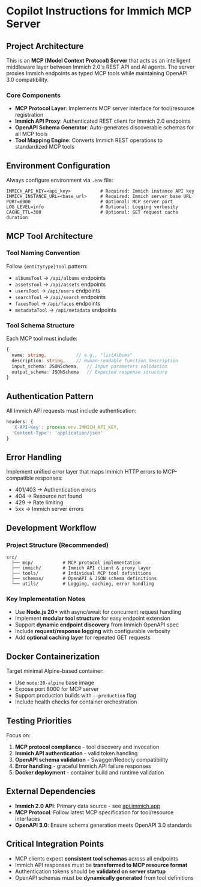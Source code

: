 # Copilot Instructions for Immich MCP Server

## Project Architecture

This is an **MCP (Model Context Protocol) Server** that acts as an intelligent middleware layer between Immich 2.0's REST API and AI agents. The server proxies Immich endpoints as typed MCP tools while maintaining OpenAPI 3.0 compatibility.

### Core Components
- **MCP Protocol Layer**: Implements MCP server interface for tool/resource registration
- **Immich API Proxy**: Authenticated REST client for Immich 2.0 endpoints
- **OpenAPI Schema Generator**: Auto-generates discoverable schemas for all MCP tools
- **Tool Mapping Engine**: Converts Immich REST operations to standardized MCP tools

## Environment Configuration

Always configure environment via `.env` file:
```env
IMMICH_API_KEY=<api_key>           # Required: Immich instance API key
IMMICH_INSTANCE_URL=<base_url>     # Required: Immich server base URL  
PORT=8000                          # Optional: MCP server port
LOG_LEVEL=info                     # Optional: Logging verbosity
CACHE_TTL=300                      # Optional: GET request cache duration
```

## MCP Tool Architecture

### Tool Naming Convention
Follow `{entityType}Tool` pattern:
- `albumsTool` → `/api/albums` endpoints
- `assetsTool` → `/api/assets` endpoints  
- `usersTool` → `/api/users` endpoints
- `searchTool` → `/api/search` endpoints
- `facesTool` → `/api/faces` endpoints
- `metadataTool` → `/api/metadata` endpoints

### Tool Schema Structure
Each MCP tool must include:
```typescript
{
  name: string,           // e.g., "listAlbums"
  description: string,    // Human-readable function description
  input_schema: JSONSchema,   // Input parameters validation
  output_schema: JSONSchema   // Expected response structure
}
```

## Authentication Pattern

All Immich API requests must include authentication:
```typescript
headers: {
  'X-API-Key': process.env.IMMICH_API_KEY,
  'Content-Type': 'application/json'
}
```

## Error Handling

Implement unified error layer that maps Immich HTTP errors to MCP-compatible responses:
- 401/403 → Authentication errors
- 404 → Resource not found
- 429 → Rate limiting
- 5xx → Immich server errors

## Development Workflow

### Project Structure (Recommended)
```
src/
  ├── mcp/           # MCP protocol implementation
  ├── immich/        # Immich API client & proxy layer
  ├── tools/         # Individual MCP tool definitions
  ├── schemas/       # OpenAPI & JSON schema definitions
  └── utils/         # Logging, caching, error handling
```

### Key Implementation Notes
- Use **Node.js 20+** with async/await for concurrent request handling
- Implement **modular tool structure** for easy endpoint extension
- Support **dynamic endpoint discovery** from Immich OpenAPI spec
- Include **request/response logging** with configurable verbosity
- Add **optional caching layer** for repeated GET requests

## Docker Containerization

Target minimal Alpine-based container:
- Use `node:20-alpine` base image
- Expose port 8000 for MCP server
- Support production builds with `--production` flag
- Include health checks for container orchestration

## Testing Priorities

Focus on:
1. **MCP protocol compliance** - tool discovery and invocation
2. **Immich API authentication** - valid token handling
3. **OpenAPI schema validation** - Swagger/Redocly compatibility  
4. **Error handling** - graceful Immich API failure responses
5. **Docker deployment** - container build and runtime validation

## External Dependencies

- **Immich 2.0 API**: Primary data source - see [api.immich.app](https://api.immich.app/endpoints)
- **MCP Protocol**: Follow latest MCP specification for tool/resource interfaces
- **OpenAPI 3.0**: Ensure schema generation meets OpenAPI 3.0 standards

## Critical Integration Points

- MCP clients expect **consistent tool schemas** across all endpoints
- Immich API responses must be **transformed to MCP resource format**
- Authentication tokens should be **validated on server startup**
- OpenAPI schemas must be **dynamically generated** from tool definitions